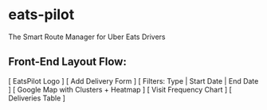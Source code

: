 # eats-pilot
The Smart Route Manager for Uber Eats Drivers

## Front-End Layout Flow:
[ EatsPilot Logo ]
[ Add Delivery Form ]
[ Filters: Type | Start Date | End Date ]
[ Google Map with Clusters + Heatmap ]
[ Visit Frequency Chart ]
[ Deliveries Table ]